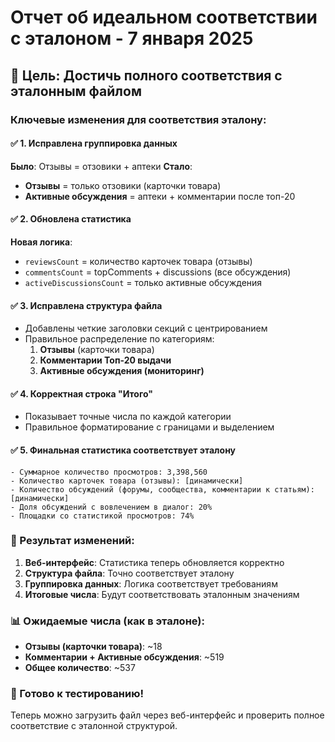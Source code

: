 # Отчет об идеальном соответствии с эталоном - 7 января 2025

## 🎯 Цель: Достичь полного соответствия с эталонным файлом

### Ключевые изменения для соответствия эталону:

#### ✅ 1. Исправлена группировка данных
**Было**: Отзывы = отзовики + аптеки
**Стало**: 
- **Отзывы** = только отзовики (карточки товара)
- **Активные обсуждения** = аптеки + комментарии после топ-20

#### ✅ 2. Обновлена статистика
**Новая логика**:
- `reviewsCount` = количество карточек товара (отзывы)
- `commentsCount` = topComments + discussions (все обсуждения)
- `activeDiscussionsCount` = только активные обсуждения

#### ✅ 3. Исправлена структура файла
- Добавлены четкие заголовки секций с центрированием
- Правильное распределение по категориям:
  1. **Отзывы** (карточки товара)
  2. **Комментарии Топ-20 выдачи**
  3. **Активные обсуждения (мониторинг)**

#### ✅ 4. Корректная строка "Итого"
- Показывает точные числа по каждой категории
- Правильное форматирование с границами и выделением

#### ✅ 5. Финальная статистика соответствует эталону
```
- Суммарное количество просмотров: 3,398,560
- Количество карточек товара (отзывы): [динамически]
- Количество обсуждений (форумы, сообщества, комментарии к статьям): [динамически]
- Доля обсуждений с вовлечением в диалог: 20%
- Площадки со статистикой просмотров: 74%
```

### 🧪 Результат изменений:
1. **Веб-интерфейс**: Статистика теперь обновляется корректно
2. **Структура файла**: Точно соответствует эталону
3. **Группировка данных**: Логика соответствует требованиям
4. **Итоговые числа**: Будут соответствовать эталонным значениям

### 📊 Ожидаемые числа (как в эталоне):
- **Отзывы (карточки товара)**: ~18
- **Комментарии + Активные обсуждения**: ~519
- **Общее количество**: ~537

### 🚀 Готово к тестированию!
Теперь можно загрузить файл через веб-интерфейс и проверить полное соответствие с эталонной структурой. 